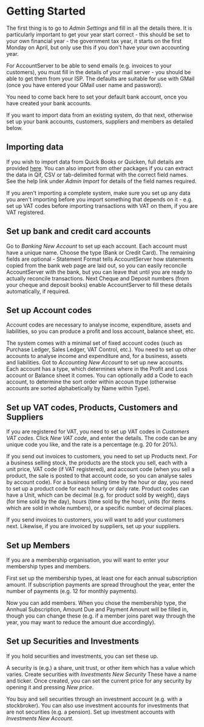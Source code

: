 # Getting Started

The first thing is to go to *Admin* *Settings* and fill in all the details there. It is particularly important to get your year start correct - this should be set to your own financial year - the government tax year, it starts on the first Monday on April, but only use this if you don't have your own accounting year.

For AccountServer to be able to send emails (e.g. invoices to your customers), you must fill in the details of your mail server - you should be able to get them from your ISP. The defaults are suitable for use with GMail (once you have entered your GMail user name and password).

You need to come back here to set your default bank account, once you have created your bank accounts.

If you want to import data from an existing system, do that next, otherwise set up your bank accounts, customers, suppliers and members as detailed below.

## Importing data

If you wish to import data from Quick Books or Quicken, full details are provided [here](admin_import.md). You can also import from other packages if you can extract the data in Qif, CSV or tab-delimited format with the correct field names. See the help link under *Admin* *Import* for details of the field names required.

If you aren't importing a complete system, make sure you set up any data you aren't importing before you import something that depends on it - e.g. set up VAT codes before importing transactions with VAT on them, if you are VAT registered.

## Set up bank and credit card accounts

Go to *Banking* *New Account* to set up each account. Each account must have a unique name. Choose the type (Bank or Credit Card). The remaining fields are optional - Statement Format tells AccountServer how statements copied from the bank web page are laid out, so you can easily reconcile AccountServer with the bank, but you can leave that until you are ready to actually reconcile transactions. Next Cheque and Deposit numbers (from your cheque and deposit books) enable AccountServer to fill these details automatically, if required.

## Set up Account codes

Account codes are necessary to analyse income, expenditure, assets and liabilities, so you can produce a profit and loss account, balance sheet, etc.

The system comes with a minimal set of fixed account codes (such as Purchase Ledger, Sales Ledger, VAT Control, etc.). You need to set up other accounts to analyse income and expenditure and, for a business, assets and liabilities. Got to *Accounting* *New Account* to set up new accounts. Each account has a type, which determines where in the Profit and Loss account or Balance sheet it comes. You can optionally add a Code to each account, to determine the sort order within accoun ttype (otherwise accounts are sorted alphabetically by Name within Type).

## Set up VAT codes, Products, Customers and Suppliers

If you are registered for VAT, you need to set up VAT codes in *Customers* *VAT codes*. Click *New VAT code*, and enter the details. The code can be any unique code you like, and the rate is a percentage (e.g. 20 for 20%).

If you send out invoices to customers, you need to set up Products next. For a business selling stock, the products are the stock you sell, each with a unit price, VAT code (if VAT registered), and account code (when you sell a product, the sale is posted to that account code, so you can analyse sales by account code). For a business selling time by the hour or day, you need to set up a product code for each hourly or daily rate. Product codes can have a Unit, which can be decimal (e.g. for product sold by weight), days (for time sold by the day), hours (time sold by the hour), units (for items which are sold in whole numbers), or a specific number of decimal places.

If you send invoices to customers, you will want to add your customers next. Likewise, if you are invoiced by suppliers, set up your suppliers.

## Set up Members

If you are a membership organisation, you will want to enter your membership types and members. 

First set up the membership types, at least one for each annual subscription amount. If subscription payments are spread throughout the year, enter the number of payments (e.g. 12 for monthly payments).

Now you can add members. When you chose the membership type, the Annhual Subscription, Amount Due and Payment Amount will be filled in, though you can change these (e.g. if a member joins paret way through the year, you may want to reduce the amount due accordingly).

## Set up Securities and Investments

If you hold securities and investments, you can set these up. 

A security is (e.g.) a share, unit trust, or other item which has a value which varies. Create securities with *Investments* *New Security* These have a name and ticker. Once created, you can set the current price for any security by opening it and pressing *New price*.

You buy and sell securities through an investment account (e.g. with a stockbroker). You can also use investment accounts for investments that are not securities (e.g. a pension). Set up investment accounts with *Investments* *New Account*.

